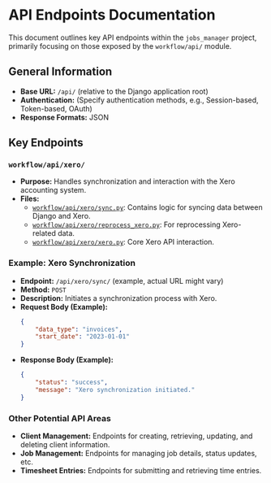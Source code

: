 # API Endpoints Documentation

This document outlines key API endpoints within the `jobs_manager` project, primarily focusing on those exposed by the `workflow/api/` module.

## General Information

*   **Base URL:** `/api/` (relative to the Django application root)
*   **Authentication:** (Specify authentication methods, e.g., Session-based, Token-based, OAuth)
*   **Response Formats:** JSON

## Key Endpoints

### `workflow/api/xero/`

*   **Purpose:** Handles synchronization and interaction with the Xero accounting system.
*   **Files:**
    *   [`workflow/api/xero/sync.py`](workflow/api/xero/sync.py): Contains logic for syncing data between Django and Xero.
    *   [`workflow/api/xero/reprocess_xero.py`](workflow/api/xero/reprocess_xero.py): For reprocessing Xero-related data.
    *   [`workflow/api/xero/xero.py`](workflow/api/xero/xero.py): Core Xero API interaction.

### Example: Xero Synchronization

*   **Endpoint:** `/api/xero/sync/` (example, actual URL might vary)
*   **Method:** `POST`
*   **Description:** Initiates a synchronization process with Xero.
*   **Request Body (Example):**
    ```json
    {
        "data_type": "invoices",
        "start_date": "2023-01-01"
    }
    ```
*   **Response Body (Example):**
    ```json
    {
        "status": "success",
        "message": "Xero synchronization initiated."
    }
    ```

### Other Potential API Areas

*   **Client Management:** Endpoints for creating, retrieving, updating, and deleting client information.
*   **Job Management:** Endpoints for managing job details, status updates, etc.
*   **Timesheet Entries:** Endpoints for submitting and retrieving time entries.